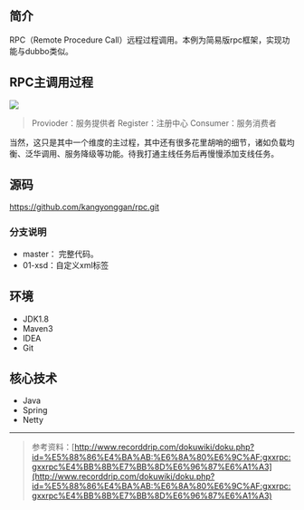 ## 简介
RPC（Remote Procedure Call）远程过程调用。本例为简易版rpc框架，实现功能与dubbo类似。

## RPC主调用过程
![](https://kangyonggan.com/upload/blog/rpc.png)

> Provioder：服务提供者
> Register：注册中心
> Consumer：服务消费者

当然，这只是其中一个维度的主过程，其中还有很多花里胡哨的细节，诸如负载均衡、泛华调用、服务降级等功能。待我打通主线任务后再慢慢添加支线任务。

## 源码
https://github.com/kangyonggan/rpc.git

### 分支说明
- master： 完整代码。
- 01-xsd：自定义xml标签

## 环境
- JDK1.8
- Maven3
- IDEA
- Git

## 核心技术
- Java
- Spring
- Netty

---

> 参考资料：[http://www.recorddrip.com/dokuwiki/doku.php?id=%E5%88%86%E4%BA%AB:%E6%8A%80%E6%9C%AF:gxxrpc:gxxrpc%E4%BB%8B%E7%BB%8D%E6%96%87%E6%A1%A3](http://www.recorddrip.com/dokuwiki/doku.php?id=%E5%88%86%E4%BA%AB:%E6%8A%80%E6%9C%AF:gxxrpc:gxxrpc%E4%BB%8B%E7%BB%8D%E6%96%87%E6%A1%A3)
